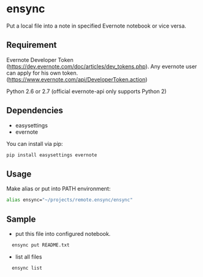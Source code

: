 # ensync
Put a local file into a note in specified Evernote notebook or vice versa.

## Requirement

Evernote Developer Token (https://dev.evernote.com/doc/articles/dev_tokens.php). Any evernote user can apply for his own token. (https://www.evernote.com/api/DeveloperToken.action)

Python 2.6 or 2.7 (official evernote-api only supports Python 2)


## Dependencies

* easysettings
* evernote

You can install via pip:

```bash
pip install easysettings evernote
```

## Usage

Make alias or put into PATH environment:

```bash
alias ensync="~/projects/remote.ensync/ensync"
```

## Sample

* put this file into configured notebook.

```bash
  ensync put README.txt
```

* list all files

```bash
  ensync list
```


